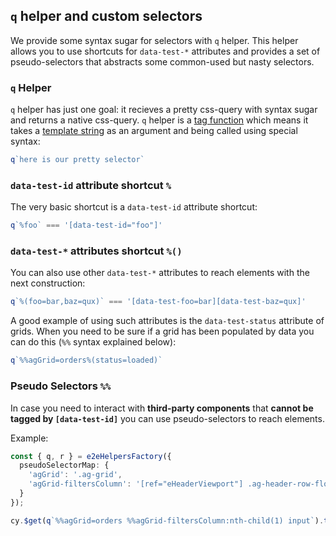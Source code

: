## `q` helper and custom selectors
We provide some syntax sugar for selectors with `q` helper.
This helper allows you to use shortcuts for `data-test-*` attributes
and provides a set of pseudo-selectors that abstracts some common-used but nasty selectors.

### `q` Helper
`q` helper has just one goal:
it recieves a pretty css-query with syntax sugar and returns a native css-query.
`q` helper is a [tag function](https://developer.mozilla.org/en-US/docs/Web/JavaScript/Reference/Template_literals#tagged_templates)
which means it takes a [template string](https://developer.mozilla.org/en-US/docs/Web/JavaScript/Reference/Template_literals)
as an argument and being called using special syntax:
```ts
q`here is our pretty selector`
```

### `data-test-id` attribute shortcut `%`
The very basic shortcut is a `data-test-id` attribute shortcut:
```ts
q`%foo` === '[data-test-id="foo"]'
```

### `data-test-*` attributes shortcut `%()`

You can also use other `data-test-*` attributes to reach elements with the next construction:
```ts
q`%(foo=bar,baz=qux)` === '[data-test-foo=bar][data-test-baz=qux]'
```
A good example of using such attributes is the `data-test-status` attribute of grids.
When you need to be sure if a grid has been populated by data you can do this (`%%` syntax explained below):
```ts
q`%%agGrid=orders%(status=loaded)`
```

### Pseudo Selectors `%%`
In case you need to interact with **third-party components** that **cannot be tagged by `[data-test-id]`** you can use pseudo-selectors to reach elements.

Example:
```ts
const { q, r } = e2eHelpersFactory({
  pseudoSelectorMap: {
    'agGrid': '.ag-grid',
    'agGrid-filtersColumn': '[ref="eHeaderViewport"] .ag-header-row-floating-filter .ag-header-cell',
  }
});

cy.$get(q`%%agGrid=orders %%agGrid-filtersColumn:nth-child(1) input`).type(123)
```

